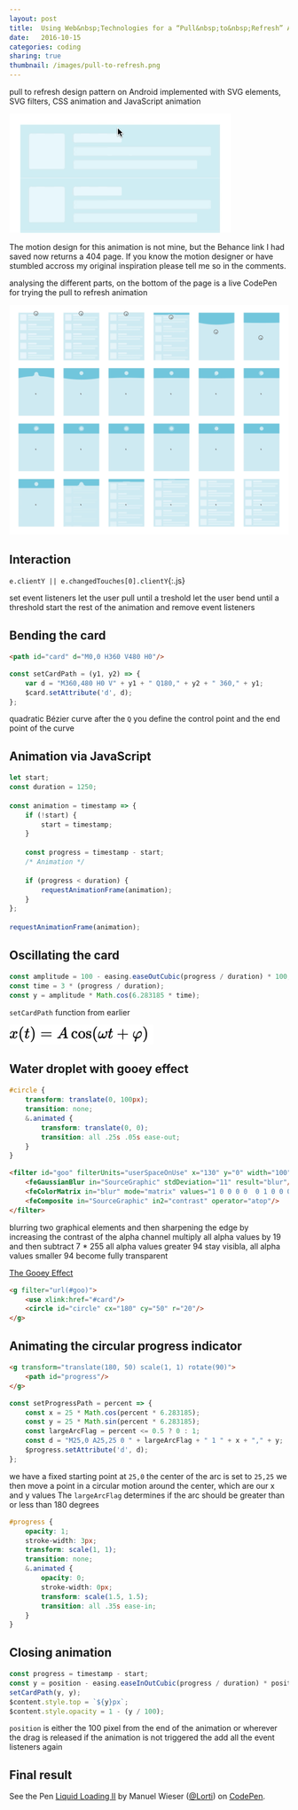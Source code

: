 ```yaml
---
layout: post
title:  Using Web&nbsp;Technologies for a “Pull&nbsp;to&nbsp;Refresh” Animation 
date:   2016-10-15
categories: coding
sharing: true
thumbnail: /images/pull-to-refresh.png
---
```


pull to refresh design pattern on Android implemented with SVG elements, SVG filters, CSS animation and JavaScript animation

![](/images/pull-to-refresh.gif)

The motion design for this animation is not mine, but the Behance link I had saved now returns a 404 page. If you know the motion designer or have stumbled accross my original inspiration please tell me so in the comments.

analysing the different parts, on the bottom of the page is a live CodePen for trying the pull to refresh animation 

![](/images/pull-to-refresh.png)

## Interaction

`e.clientY || e.changedTouches[0].clientY`{:.js}

set event listeners
let the user pull until a treshold
let the user bend until a threshold
start the rest of the animation and remove event listeners

## Bending the card

``` html
<path id="card" d="M0,0 H360 V480 H0"/>
```

``` js
const setCardPath = (y1, y2) => {
    var d = "M360,480 H0 V" + y1 + " Q180," + y2 + " 360," + y1;
    $card.setAttribute('d', d);
};
```

quadratic Bézier curve
after the `Q` you define the control point and the end point of the curve

## Animation via JavaScript

``` js
let start;
const duration = 1250;

const animation = timestamp => {
    if (!start) {
        start = timestamp;
    }

    const progress = timestamp - start;
    /* Animation */

    if (progress < duration) {
        requestAnimationFrame(animation);
    }
};

requestAnimationFrame(animation);
```

## Oscillating the card

``` js
const amplitude = 100 - easing.easeOutCubic(progress / duration) * 100;
const time = 3 * (progress / duration);
const y = amplitude * Math.cos(6.283185 * time);
```

`setCardPath` function from earlier

![](/images/simple-harmonic-motion.svg)
 
## Water droplet with gooey effect

``` css
#circle {
    transform: translate(0, 100px);
    transition: none;
    &.animated {
        transform: translate(0, 0);
        transition: all .25s .05s ease-out;
    }
}
```

``` html
<filter id="goo" filterUnits="userSpaceOnUse" x="130" y="0" width="100" height="100">
    <feGaussianBlur in="SourceGraphic" stdDeviation="11" result="blur"/>
    <feColorMatrix in="blur" mode="matrix" values="1 0 0 0 0  0 1 0 0 0  0 0 1 0 0  0 0 0 19 -7" result="contrast"/>
    <feComposite in="SourceGraphic" in2="contrast" operator="atop"/>
</filter>
```

blurring two graphical elements and then sharpening the edge by increasing the contrast of the alpha channel
multiply all alpha values by 19 and then subtract 7 * 255
all alpha values greater 94 stay visibla, all alpha values smaller 94 become fully transparent

[The Gooey Effect](https://css-tricks.com/gooey-effect/)

``` html
<g filter="url(#goo)">
    <use xlink:href="#card"/>
    <circle id="circle" cx="180" cy="50" r="20"/>  
</g>
```

## Animating the circular progress indicator

``` html
<g transform="translate(180, 50) scale(1, 1) rotate(90)">
    <path id="progress"/>
</g>
```

``` js
const setProgressPath = percent => {
    const x = 25 * Math.cos(percent * 6.283185);
    const y = 25 * Math.sin(percent * 6.283185);
    const largeArcFlag = percent <= 0.5 ? 0 : 1;
    const d = "M25,0 A25,25 0 " + largeArcFlag + " 1 " + x + "," + y;
    $progress.setAttribute('d', d);
};
```

we have a fixed starting point at `25,0`
the center of the arc is set to `25,25`
we then move a point in a circular motion around the center, which are our x and y values
The `largeArcFlag` determines if the arc should be greater than or less than 180 degrees

``` css
#progress {
    opacity: 1;
    stroke-width: 3px;
    transform: scale(1, 1);
    transition: none;
    &.animated {
        opacity: 0;
        stroke-width: 0px;
        transform: scale(1.5, 1.5);
        transition: all .35s ease-in;
    }
}
```

## Closing animation

``` js
const progress = timestamp - start;
const y = position - easing.easeInOutCubic(progress / duration) * position;
setCardPath(y, y);
$content.style.top = `${y}px`;
$content.style.opacity = 1 - (y / 100);
```

`position` is either the 100 pixel from the end of the animation or wherever the drag is released if the animation is not triggered
the add all the event listeners again

## Final result

<p data-height="640" data-theme-id="light" data-slug-hash="ozExqp" data-default-tab="result" data-user="Lorti" data-embed-version="2" class="codepen">See the Pen <a href="https://codepen.io/Lorti/pen/ozExqp/">Liquid Loading II</a> by Manuel Wieser (<a href="http://codepen.io/Lorti">@Lorti</a>) on <a href="http://codepen.io">CodePen</a>.</p>
<script async src="//assets.codepen.io/assets/embed/ei.js"></script>
